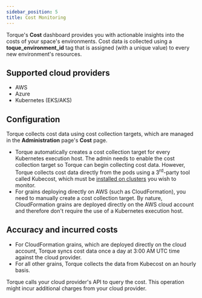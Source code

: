 ```yaml
---
sidebar_position: 5
title: Cost Monitoring
---
```


Torque's __Cost__ dashboard provides you with actionable insights into the costs of your space's environments. Cost data is collected using a __toque_environment_id__ tag that is assigned (with a unique value) to every new environment's resources.

## Supported cloud providers
* AWS
* Azure
* Kubernetes (EKS/AKS)

## Configuration
Torque collects cost data using cost collection targets, which are managed in the __Administration__ page's __Cost__ page.
* Torque automatically creates a cost collection target for every Kubernetes execution host. The admin needs to enable the cost collection target so Torque can begin collecting cost data. However, Torque collects cost data directly from the pods using a 3<sup>rd</sup>-party tool called Kubecost, which must be [installed on clusters](https://www.kubecost.com/install.html#show-instructions) you wish to monitor.
* For grains deploying directly on AWS (such as CloudFormation), you need to manually create a cost collection target. By nature, CloudFormation grains are deployed directly on the AWS cloud account and therefore don't require the use of a Kubernetes execution host.

## Accuracy and incurred costs
* For CloudFormation grains, which are deployed directly on the cloud account, Torque syncs cost data once a day at 3:00 AM UTC time against the cloud provider.
* For all other grains, Torque collects the data from Kubecost on an hourly basis.

Torque calls your cloud provider's API to query the cost. This operation might incur additional charges from your cloud provider.
